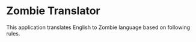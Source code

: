 # Zombie Translator
This application translates English to Zombie language based on following rules. 
